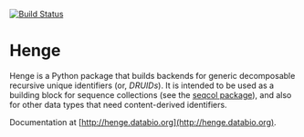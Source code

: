 [![Build Status](https://travis-ci.com/databio/henge.svg?branch=master)](https://travis-ci.com/databio/henge)

# Henge 

Henge is a Python package that builds backends for generic decomposable recursive unique identifiers (or, *DRUIDs*). It is intended to be used as a building block for sequence collections (see the [seqcol package](https://github.com/databio/seqcol)), and also for other data types that need content-derived identifiers.

Documentation at [http://henge.databio.org](http://henge.databio.org).
